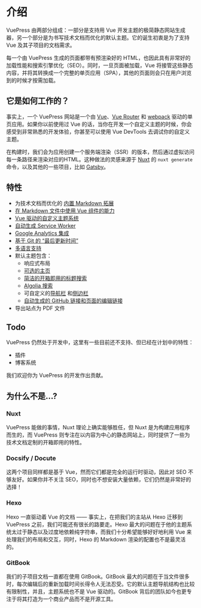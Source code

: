 # 介绍

VuePress 由两部分组成：一部分是支持用 Vue 开发主题的极简静态网站生成器，另一个部分是为书写技术文档而优化的默认主题。它的诞生初衷是为了支持 Vue 及其子项目的文档需求。

每一个由 VuePress 生成的页面都带有预渲染好的 HTML，也因此具有非常好的加载性能和搜索引擎优化（SEO）。同时，一旦页面被加载，Vue 将接管这些静态内容，并将其转换成一个完整的单页应用（SPA），其他的页面则会只在用户浏览到的时候才按需加载。

## 它是如何工作的？

事实上，一个 VuePress 网站是一个由 [Vue](http://vuejs.org/)、[Vue Router](https://github.com/vuejs/vue-router) 和 [webpack](http://webpack.js.org/) 驱动的单页应用。如果你以前使用过 Vue 的话，当你在开发一个自定义主题的时候，你会感受到非常熟悉的开发体验，你甚至可以使用 Vue DevTools 去调试你的自定义主题。

在构建时，我们会为应用创建一个服务端渲染（SSR）的版本，然后通过虚拟访问每一条路径来渲染对应的HTML。这种做法的灵感来源于 [Nuxt](https://nuxtjs.org/) 的 `nuxt generate` 命令，以及其他的一些项目，比如 [Gatsby](https://www.gatsbyjs.org/)。

## 特性

- 为技术文档而优化的 [内置 Markdown 拓展](./markdown.md)
- [在 Markdown 文件中使用 Vue 组件的能力](./using-vue.md)
- [Vue 驱动的自定义主题系统](./custom-themes.md)
- [自动生成 Service Worker](../config/README.md#serviceworker)
- [Google Analytics 集成](../config/README.md#ga)
- [基于 Git 的 “最后更新时间”](../default-theme-config/README.md#最后更新时间)
- [多语言支持](./i18n.md)
- 默认主题包含：
  - 响应式布局
  - [可选的主页](../default-theme-config/README.md#首页)
  - [简洁的开箱即用的标题搜索](../default-theme-config/README.md#内置搜索)
  - [Algolia 搜索](../default-theme-config/README.md#algolia-搜索)
  - 可自定义的[导航栏](../default-theme-config/README.md#导航栏) 和[侧边栏](../default-theme-config/README.md#侧边栏)
  - [自动生成的 GitHub 链接和页面的编辑链接](../default-theme-config/README.md#git-仓库和编辑链接)
- 导出站点为 PDF 文件

## Todo

VuePress 仍然处于开发中，这里有一些目前还不支持、但已经在计划中的特性：

- 插件
- 博客系统

我们欢迎你为 VuePress 的开发作出贡献。

## 为什么不是...?

### Nuxt

VuePress 能做的事情，Nuxt 理论上确实能够胜任，但 Nuxt 是为构建应用程序而生的，而 VuePress 则专注在以内容为中心的静态网站上，同时提供了一些为技术文档定制的开箱即用的特性。

### Docsify / Docute

这两个项目同样都是基于 Vue，然而它们都是完全的运行时驱动，因此对 SEO 不够友好。如果你并不关注 SEO，同时也不想安装大量依赖，它们仍然是非常好的选择！

### Hexo

Hexo 一直驱动着 Vue 的文档 —— 事实上，在把我们的主站从 Hexo 迁移到 VuePress 之前，我们可能还有很长的路要走。Hexo 最大的问题在于他的主题系统太过于静态以及过度地依赖纯字符串，而我们十分希望能够好好地利用 Vue 来处理我们的布局和交互，同时，Hexo 的 Markdown 渲染的配置也不是最灵活的。

### GitBook

我们的子项目文档一直都在使用 GitBook。GitBook 最大的问题在于当文件很多时，每次编辑后的重新加载时间长得令人无法忍受。它的默认主题导航结构也比较有限制性，并且，主题系统也不是 Vue 驱动的。GitBook 背后的团队如今也更专注于将其打造为一个商业产品而不是开源工具。

